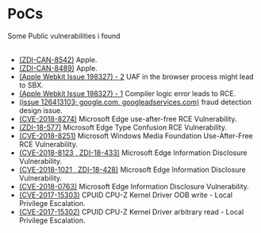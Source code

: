 # PoCs
Some Public vulnerabilities i found<br><br>


- [(ZDI-CAN-8542)](https://www.zerodayinitiative.com/advisories/upcoming/) Apple.
- [(ZDI-CAN-8489)](https://www.zerodayinitiative.com/advisories/upcoming/) Apple.
- [(Apple Webkit Issue 198327) - 2](https://rce.wtf/2019/05/28/Safari.html) UAF in the browser process might lead to SBX.
- [(Apple Webkit Issue 198327) - 1](https://rce.wtf/2019/05/28/Safari.html) Compiler logic error leads to RCE.
- [(issue 126413103; google.com, googleadservices.com)](https://bughunter.withgoogle.com/profile/fe386863-fdae-4164-bf31-b13d25d4b8e9) fraud detection design issue.
- [(CVE-2018-8274)](https://www.zerodayinitiative.com/advisories/ZDI-18-609/) Microsoft Edge use-after-free RCE Vulnerability.
- [(ZDI-18-577)](https://www.zerodayinitiative.com/advisories/ZDI-18-577/) Microsoft Edge Type Confusion RCE Vulnerability.
- [(CVE-2018-8251)](https://www.zerodayinitiative.com/advisories/ZDI-18-579/) Microsoft Windows Media Foundation Use-After-Free RCE Vulnerability.
- [(CVE-2018-8123 , ZDI-18-433)](https://www.zerodayinitiative.com/advisories/ZDI-18-433/) Microsoft Edge Information Disclosure Vulnerability.
- [(CVE-2018-1021 , ZDI-18-428)](https://www.zerodayinitiative.com/advisories/ZDI-18-428/) Microsoft Edge Information Disclosure Vulnerability.
- [(CVE-2018-0763)](https://portal.msrc.microsoft.com/en-us/security-guidance/advisory/CVE-2018-0763) Microsoft Edge Information Disclosure Vulnerability.
- [(CVE-2017-15303)](https://nvd.nist.gov/vuln/detail/CVE-2017-15303) CPUID CPU-Z Kernel Driver OOB write - Local Privilege Escalation.
- [(CVE-2017-15302)](https://nvd.nist.gov/vuln/detail/CVE-2017-15302) CPUID CPU-Z Kernel Driver arbitrary read - Local Privilege Escalation.
